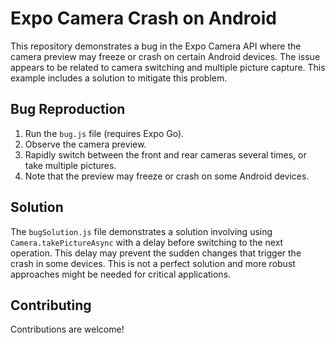 # Expo Camera Crash on Android

This repository demonstrates a bug in the Expo Camera API where the camera preview may freeze or crash on certain Android devices. The issue appears to be related to camera switching and multiple picture capture. This example includes a solution to mitigate this problem.

## Bug Reproduction

1. Run the `bug.js` file (requires Expo Go).
2. Observe the camera preview.
3. Rapidly switch between the front and rear cameras several times, or take multiple pictures.
4. Note that the preview may freeze or crash on some Android devices.

## Solution

The `bugSolution.js` file demonstrates a solution involving using `Camera.takePictureAsync` with a delay before switching to the next operation. This delay may prevent the sudden changes that trigger the crash in some devices. This is not a perfect solution and more robust approaches might be needed for critical applications.

## Contributing

Contributions are welcome!